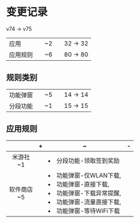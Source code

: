 # 变更记录

v74 -> v75

||||||
|-|:-:|:-:|:-:|:-:|
|应用||~2||32 -> 32|
|应用规则||~6||80 -> 80|

## 规则类别

||||||
|-|:-:|:-:|:-:|:-:|
|功能弹窗||~5||14 -> 14|
|分段功能||~1||15 -> 15|

## 应用规则

||+|~|-|
|:-:|-|-|-|
|米游社<br>~1||<li>分段功能-领取签到奖励||
|软件商店<br>~5||<li>功能弹窗-仅WLAN下载,<li>功能弹窗-直接下载,<li>功能弹窗-下载异常提醒,<li>功能弹窗-流量直接下载,<li>功能弹窗-等待WiFi下载||
